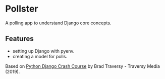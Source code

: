 # Pollster

A polling app to understand Django core concepts.

<!-- <p align="center">
    <img src="screenshot.png">
</p> -->

## Features

- setting up Django with pyenv.
- creating a model for polls.

Based on [Python Django Crash Course](https://www.youtube.com/watch?v=e1IyzVyrLSU) by Brad Traversy - Traversy Media (2019).